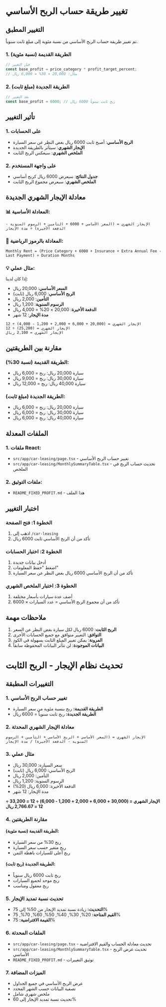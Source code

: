 # تغيير طريقة حساب الربح الأساسي

## التغيير المطبق

تم تغيير طريقة حساب الربح الأساسي من نسبة مئوية إلى مبلغ ثابت سنوياً.

### 1. الطريقة القديمة (نسبة مئوية)
```typescript
// قبل التغيير
const base_profit = price_category * profit_target_percent;
// مثال: 20,000 × 30% = 6,000 ريال
```

### 2. الطريقة الجديدة (مبلغ ثابت)
```typescript
// بعد التغيير
const base_profit = 6000; // ربح ثابت سنوياً 6000 ريال
```

## تأثير التغيير

### 1. على الحسابات
- **الربح الأساسي**: أصبح ثابت 6000 ريال بغض النظر عن سعر السيارة
- **الإيجار الشهري**: سيتأثر بالطريقة الجديدة
- **الملخص الشهري**: سيعكس الربح الثابت

### 2. على واجهة المستخدم
- **جدول النتائج**: سيعرض 6000 ريال كربح أساسي
- **الملخص الشهري**: سيعرض مجموع الربح الثابت

## معادلة الإيجار الشهري الجديدة

### 📊 المعادلة الأساسية:
```
الإيجار الشهري = (السعر الأساسي + 6000 + التأمين + الرسوم السنوية - الدفعة الأخيرة) ÷ مدة الإيجار
```

### 🔢 المعادلة بالرموز الرياضية:
```
Monthly Rent = (Price Category + 6000 + Insurance + Extra Annual Fee - Last Payment) ÷ Duration Months
```

### 💡 مثال عملي:

إذا كان لدينا:
- **السعر الأساسي**: 20,000 ريال
- **الربح الأساسي**: 6,000 ريال (ثابت)
- **التأمين**: 2,000 ريال
- **الرسوم السنوية**: 1,200 ريال
- **الدفعة الأخيرة**: 20,000 × 20% = 4,000 ريال
- **مدة الإيجار**: 12 شهر

```
الإيجار الشهري = (20,000 + 6,000 + 2,000 + 1,200 - 4,000) ÷ 12
الإيجار الشهري = (25,200) ÷ 12
الإيجار الشهري = 2,100 ريال
```

## مقارنة بين الطريقتين

### الطريقة القديمة (نسبة 30%):
- سيارة 20,000 ريال: ربح = 6,000 ريال
- سيارة 30,000 ريال: ربح = 9,000 ريال
- سيارة 40,000 ريال: ربح = 12,000 ريال

### الطريقة الجديدة (مبلغ ثابت):
- سيارة 20,000 ريال: ربح = 6,000 ريال
- سيارة 30,000 ريال: ربح = 6,000 ريال
- سيارة 40,000 ريال: ربح = 6,000 ريال

## الملفات المعدلة

### 1. ملفات React:
- `src/app/car-leasing/page.tsx` - تغيير حساب الربح الأساسي
- `src/app/car-leasing/MonthlySummaryTable.tsx` - تحديث حساب الربح في الملخص

### 2. ملفات التوثيق:
- `README_FIXED_PROFIT.md` - هذا الملف

## اختبار التغيير

### الخطوة 1: فتح الصفحة
1. اذهب إلى `/car-leasing`
2. تأكد من أن الربح الأساسي ثابت 6000 ريال

### الخطوة 2: اختبار الحسابات
1. أدخل بيانات جديدة
2. اضغط "حفظ المعلومات"
3. تأكد من أن الربح الأساسي 6000 ريال بغض النظر عن سعر السيارة

### الخطوة 3: اختبار الملخص الشهري
1. أضف عدة سيارات بأسعار مختلفة
2. تأكد من أن مجموع الربح الأساسي = عدد السيارات × 6000

## ملاحظات مهمة

1. **الربح الثابت**: 6000 ريال لكل سيارة بغض النظر عن السعر
2. **التوافق**: التغيير متوافق مع جميع الحسابات الأخرى
3. **المرونة**: يمكن تغيير المبلغ الثابت بسهولة في الكود
4. **البيانات الموجودة**: لن تتأثر البيانات المحفوظة سابقاً 

# تحديث نظام الإيجار - الربح الثابت

## التغييرات المطبقة

### 1. تغيير حساب الربح الأساسي
- **الطريقة القديمة:** ربح بنسبة مئوية من سعر السيارة
- **الطريقة الجديدة:** ربح ثابت سنوياً = 6000 ريال

### 2. معادلة الإيجار الشهري المحدثة
```
الإيجار الشهري = (السعر الأساسي + الربح الأساسي + التأمين + الرسوم السنوية - الدفعة الأخيرة) / مدة الإيجار
```

### 3. مثال عملي
- سعر السيارة: 30,000 ريال
- الربح الأساسي: 6,000 ريال (ثابت)
- التأمين: 2,000 ريال
- الرسوم السنوية: 1,200 ريال
- الدفعة الأخيرة: 6,000 ريال (20%)
- مدة الإيجار: 12 شهر

**الإيجار الشهري = (30,000 + 6,000 + 2,000 + 1,200 - 6,000) ÷ 12 = 33,200 ÷ 12 = 2,766.67 ريال**

### 4. مقارنة الطريقتين

#### الطريقة القديمة (نسبة مئوية):
- ربح 30% من سعر السيارة
- ربح متغير حسب سعر السيارة
- ربح أعلى للسيارات باهظة الثمن

#### الطريقة الجديدة (ربح ثابت):
- ربح ثابت 6000 ريال سنوياً
- ربح موحد لجميع السيارات
- ربح معقول ومناسب

### 5. تحديث نسبة تمديد الإيجار
- **التحديث:** زيادة نسبة تمديد الإيجار من 50% إلى 75%
- **القيم المتاحة:** 20%, 30%, 40%, 50%, 60%, 70%, 75%
- **القيمة الافتراضية:** 75%

### 6. الملفات المحدثة
- `src/app/car-leasing/page.tsx` - تحديث معادلة الحساب والقيم الافتراضية
- `src/app/car-leasing/MonthlySummaryTable.tsx` - تحديث عرض الربح الأساسي
- `README_FIXED_PROFIT.md` - توثيق التغييرات

### 7. الميزات المضافة
- عرض الربح الأساسي في جميع الجداول
- تصفية البيانات حسب الشهر المحدد
- ملخص شهري شامل
- تحديث نسبة تمديد الإيجار إلى 60% 
